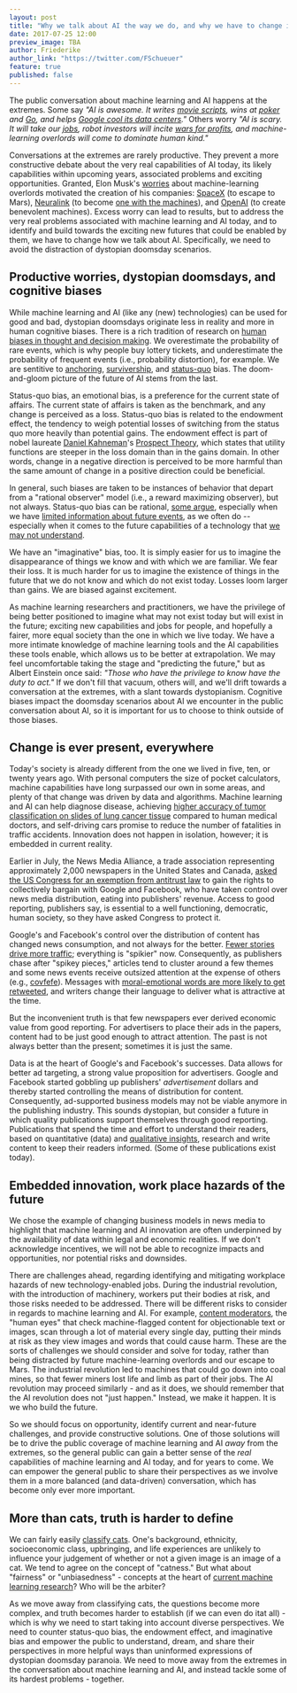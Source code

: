 ```yaml
---
layout: post
title: "Why we talk about AI the way we do, and why we have to change it."
date: 2017-07-25 12:00
preview_image: TBA
author: Friederike
author_link: "https://twitter.com/FSchueuer"
feature: true
published: false
---
```


The public conversation about machine learning and AI happens at the extremes. Some say *"AI is awesome. It writes [movie scripts](https://arstechnica.com/the-multiverse/2016/06/an-ai-wrote-this-movie-and-its-strangely-moving/), wins at [poker](http://www.sciencemag.org/news/2017/03/artificial-intelligence-goes-deep-beat-humans-poker) and [Go](https://techcrunch.com/2017/05/24/alphago-beats-planets-best-human-go-player-ke-jie/), and helps [Google cool its data centers](https://deepmind.com/blog/deepmind-ai-reduces-google-data-centre-cooling-bill-40/)."* Others worry *"AI is scary. It will take our [jobs](http://www.eng.ox.ac.uk/about/news/new-study-shows-nearly-half-of-us-jobs-at-risk-of-computerisation), robot investors will incite [wars for profits](http://fortune.com/2016/08/17/elon-musk-ai-fear-werner-herzog/), and machine-learning overlords will come to dominate human kind."*

Conversations at the extremes are rarely productive. They prevent a more constructive debate about the very real capabilities of AI today, its likely capabilities within upcoming years, associated problems and exciting opportunities. Granted, Elon Musk's [worries](http://www.vanityfair.com/news/2017/03/elon-musk-billion-dollar-crusade-to-stop-ai-space-x) about machine-learning overlords motivated the creation of his companies: [SpaceX](http://www.spacex.com/) (to escape to Mars), [Neuralink](https://www.technologyreview.com/s/604254/with-neuralink-elon-musk-promises-human-to-human-telepathy-dont-believe-it/) (to become [one with the machines](https://www.theverge.com/2017/3/27/15077864/elon-musk-neuralink-brain-computer-interface-ai-cyborgs)), and [OpenAI](https://openai.com/) (to create benevolent machines). Excess worry can lead to results, but to address the very real problems associated with machine learning and AI today, and to identify and build towards the exciting new futures that could be enabled by them, we have to change how we talk about AI. Specifically, we need to avoid the distraction of dystopian doomsday scenarios.

## Productive worries, dystopian doomsdays, and cognitive biases
While machine learning and AI (like any (new) technologies) can be used for good and bad, dystopian doomsdays originate less in reality and more in human cognitive biases. There is a rich tradition of research on [human biases in thought and decision making](https://en.wikipedia.org/wiki/List_of_cognitive_biases). We overestimate the probability of rare events, which is why people buy lottery tickets, and underestimate the probability of frequent events (i.e., probability distortion), for example. We are sentitive to [anchoring](https://en.wikipedia.org/wiki/Anchoring), [survivership](https://en.wikipedia.org/wiki/Survivorship_bias), and [status-quo](https://en.wikipedia.org/wiki/Status_quo_bias) bias. The doom-and-gloom picture of the future of AI stems from the last.

Status-quo bias, an emotional bias, is a preference for the current state of affairs. The current state of affairs is taken as the benchmark, and any change is perceived as a loss. Status-quo bias is related to the endowment effect, the tendency to weigh potential losses of switching from the status quo more heavily than potential gains. The endowment effect is part of nobel laureate [Daniel Kahneman](http://www.nytimes.com/2011/11/27/books/review/thinking-fast-and-slow-by-daniel-kahneman-book-review.html)'s [Prospect Theory](https://en.wikipedia.org/wiki/Prospect_theory), which states that utility functions are steeper in the loss domain than in the gains domain. In other words, change in a negative direction is perceived to be more harmful than the same amount of change in a positive direction could be beneficial. 

In general, such biases are taken to be instances of behavior that depart from a "rational observer" model (i.e., a reward maximizing observer), but not always. Status-quo bias can be rational, [some argue](http://www.journals.uchicago.edu/doi/pdfplus/10.1086/678482), especially when we have [limited information about future events](http://citeseerx.ist.psu.edu/viewdoc/download?doi=10.1.1.545.5116&rep=rep1&type=pdf), as we often do -- especially when it comes to the future capabilities of a technology that [we may not understand](https://techcrunch.com/2017/07/19/this-famous-roboticist-doesnt-think-elon-musk-understands-ai/).

We have an "imaginative" bias, too. It is simply easier for us to imagine the disappearance of things we know and with which we are familiar. We fear their loss. It is much harder for us to imagine the existence of things in the future that we do not know and which do not exist today. Losses loom larger than gains. We are biased against excitement. 

As machine learning researchers and practitioners, we have the privilege of being better positioned to imagine what may not exist today but will exist in the future; exciting new capabilities and jobs for people, and hopefully a fairer, more equal society than the one in which we live today. We have a more intimate knowledge of machine learning tools and the AI capabilities these tools enable, which allows us to be better at extrapolation. We may feel uncomfortable taking the stage and "predicting the future," but as Albert Einstein once said: *"Those who have the privilege to know have the duty to act."* If we don't fill that vacuum, others will, and we'll drift towards a conversation at the extremes, with a slant towards dystopianism. Cognitive biases impact the doomsday scenarios about AI we encounter in the public conversation about AI, so it is important for us to choose to think outside of those biases.

## Change is ever present, everywhere
Today's society is already different from the one we lived in five, ten, or twenty years ago. With personal computers the size of pocket calculators, machine capabilities have long surpassed our own in some areas, and plenty of that change was driven by data and algorithms. Machine learning and AI can help diagnose disease, achieving [higher accuracy of tumor classification on slides of lung cancer tissue](https://med.stanford.edu/news/all-news/2016/08/computers-trounce-pathologists-in-predicting-lung-cancer-severity.html) compared to human medical doctors, and self-driving cars promise to reduce the number of fatalities in traffic accidents. Innovation does not happen in isolation, however; it is embedded in current reality.

Earlier in July, the News Media Alliance, a trade association representing approximately 2,000 newspapers in the United States and Canada, [asked the US Congress for an exemption from antitrust law](https://www.newsmediaalliance.org/release-digital-duopoly/) to gain the rights to collectively bargain with Google and Facebook, who have taken control over news media distribution, eating into publishers' revenue. Access to good reporting, publishers say, is essential to a well functioning, democratic, human society, so they have asked Congress to protect it.

Google's and Facebook's control over the distribution of content has changed news consumption, and not always for the better. [Fewer stories drive more traffic](https://www.theatlantic.com/technology/archive/2017/07/facebook-and-the-media/533079/); everything is "spikier" now. Consequently, as publishers chase after "spikey pieces," articles tend to cluster around a few themes and some news events receive outsized attention at the expense of others (e.g., [covfefe](https://www.wired.com/2017/05/internet-defines-covfefe/)). Messages with [moral-emotional words are more likely to get retweeted](https://phys.org/news/2017-06-messages-moral-emotional-words-viral-social.html), and writers change their language to deliver what is attractive at the time.

But the inconvenient truth is that few newspapers ever derived economic value from good reporting. For advertisers to place their ads in the papers, content had to be just good enough to attract attention. The past is not always better than the present; sometimes it is just the same. 

Data is at the heart of Google's and Facebook's successes. Data allows for better ad targeting, a strong value proposition for advertisers. Google and Facebook started gobbling up publishers' *advertisement* dollars and thereby started controlling the means of distribution for content. Consequently, ad-supported business models may not be viable anymore in the publishing industry. This sounds dystopian, but consider a future in which quality publications support themselves through good reporting. Publications that spend the time and effort to understand their readers, based on quantitative (data) and [qualitative insights](https://www.fastcodesign.com/90134155/the-most-crucial-design-job-of-the-future), research and write content to keep their readers informed. (Some of these publications exist today).

## Embedded innovation, work place hazards of the future
We chose the example of changing business models in news media to highlight that machine learning and AI innovation are often underpinned by the availability of data within legal and economic realities. If we don't acknowledge incentives, we will not be able to recognize impacts and opportunities, nor potential risks and downsides.

There are challenges ahead, regarding identifying and mitigating workplace hazards of new technology-enabled jobs. During the industrial revolution, with the introduction of machinery, workers put their bodies at risk, and those risks needed to be addressed. There will be different risks to consider in regards to machine learning and AI. For example, [content moderators](https://www.theguardian.com/news/2017/may/21/facebook-moderators-quick-guide-job-challenges), the "human eyes" that check machine-flagged content for objectionable text or images, scan through a lot of material every single day, putting their minds at risk as they view images and words that could cause harm. These are the sorts of challenges we should consider and solve for today, rather than being distracted by future machine-learning overlords and our escape to Mars. The industrial revolution led to machines that could go down into coal mines, so that fewer miners lost life and limb as part of their jobs. The AI revolution may proceed similarly - and as it does, we should remember that the AI revolution does not "just happen." Instead, we make it happen. It is we who build the future. 

So we should focus on opportunity, identify current and near-future challenges, and provide constructive solutions. One of those solutions will be to drive the public coverage of machine learning and AI *away* from the extremes, so the general public can gain a better sense of the *real* capabilities of machine learning and AI today, and for years to come. We can empower the general public to share their perspectives as we involve them in a more balanced (and data-driven) conversation, which has become only ever more important.

## More than cats, truth is harder to define
We can fairly easily [classify cats](https://www.wired.com/2012/06/google-x-neural-network/). One's background, ethnicity, socioeconomic class, upbringing, and life experiences are unlikely to influence your judgement of whether or not a given image is an image of a cat. We tend to agree on the concept of "catness." But what about "fairness" or "unbiasedness" - concepts at the heart of [current machine learning research](https://arxiv.org/abs/1607.06520)? Who will be the arbiter? 

As we move away from classifying cats, the questions become more complex, and truth becomes harder to establish (if we can even do itat all) - which is why we need to start taking into account diverse perspectives. We need to counter status-quo bias, the endowment effect, and imaginative bias and empower the public to understand, dream, and share their perspectives in more helpful ways than uninformed expressions of dystopian doomsday paranoia. We need to move away from the extremes in the conversation about machine learning and AI, and instead tackle some of its hardest problems - together.
